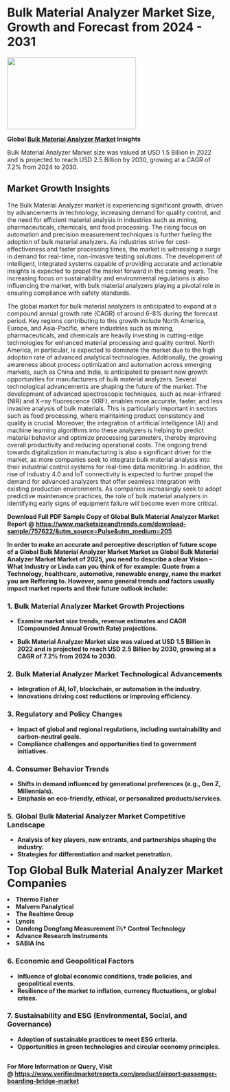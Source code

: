 <H1>Bulk Material Analyzer Market Size, Growth and Forecast from 2024 - 2031</H1><img class="aligncenter size-medium wp-image-584254" src="https://thirdeyenews.in/wp-content/uploads/2024/09/Global-Market-Research-300x168.jpeg" alt="" width="300" height="168" /><p><strong>Global&nbsp;<a href="https://www.marketsizeandtrends.com/download-sample/757622/&amp;utm_source=Pulse&amp;utm_medium=205">Bulk Material Analyzer Market</a> Insights</strong></p><p>Bulk Material Analyzer Market size was valued at USD 1.5 Billion in 2022 and is projected to reach USD 2.5 Billion by 2030, growing at a CAGR of 7.2% from 2024 to 2030.</p><p><h2>Market Growth Insights</h2> <p>The Bulk Material Analyzer market is experiencing significant growth, driven by advancements in technology, increasing demand for quality control, and the need for efficient material analysis in industries such as mining, pharmaceuticals, chemicals, and food processing. The rising focus on automation and precision measurement techniques is further fueling the adoption of bulk material analyzers. As industries strive for cost-effectiveness and faster processing times, the market is witnessing a surge in demand for real-time, non-invasive testing solutions. The development of intelligent, integrated systems capable of providing accurate and actionable insights is expected to propel the market forward in the coming years. The increasing focus on sustainability and environmental regulations is also influencing the market, with bulk material analyzers playing a pivotal role in ensuring compliance with safety standards.</p> <p><strong></strong></p> <p>The global market for bulk material analyzers is anticipated to expand at a compound annual growth rate (CAGR) of around 6-8% during the forecast period. Key regions contributing to this growth include North America, Europe, and Asia-Pacific, where industries such as mining, pharmaceuticals, and chemicals are heavily investing in cutting-edge technologies for enhanced material processing and quality control. North America, in particular, is expected to dominate the market due to the high adoption rate of advanced analytical technologies. Additionally, the growing awareness about process optimization and automation across emerging markets, such as China and India, is anticipated to present new growth opportunities for manufacturers of bulk material analyzers. Several technological advancements are shaping the future of the market. The development of advanced spectroscopic techniques, such as near-infrared (NIR) and X-ray fluorescence (XRF), enables more accurate, faster, and less invasive analysis of bulk materials. This is particularly important in sectors such as food processing, where maintaining product consistency and quality is crucial. Moreover, the integration of artificial intelligence (AI) and machine learning algorithms into these analyzers is helping to predict material behavior and optimize processing parameters, thereby improving overall productivity and reducing operational costs. The ongoing trend towards digitalization in manufacturing is also a significant driver for the market, as more companies seek to integrate bulk material analysis into their industrial control systems for real-time data monitoring. In addition, the rise of Industry 4.0 and IoT connectivity is expected to further propel the demand for advanced analyzers that offer seamless integration with existing production environments. As companies increasingly seek to adopt predictive maintenance practices, the role of bulk material analyzers in identifying early signs of equipment failure will become even more critical. <p><strong></p><p><span class=""><strong>Download Full PDF Sample Copy of Global Bulk Material Analyzer Market Report</strong> @ <a href="https://www.marketsizeandtrends.com/download-sample/757622/&amp;utm_source=Pulse&amp;utm_medium=205" target="_blank">https://www.marketsizeandtrends.com/download-sample/757622/&amp;utm_source=Pulse&amp;utm_medium=205</a></span></p><p>In order to make an accurate and perceptive description of future scope of a Global&nbsp;Bulk Material Analyzer Market Market as Global&nbsp;Bulk Material Analyzer Market Market of 2025, you need to describe a clear Vision &ndash; What Industry or Linda can you think of for example: Quote from a Technology, healthcare, automotive, renewable energy, name the market you are Reffering to. However, some general trends and factors usually impact market reports and their future outlook include:</p><h3>1.&nbsp;<strong>Bulk Material Analyzer Market Growth Projections</strong></h3><ul><li>Examine market size trends, revenue estimates and CAGR (Compounded Annual Growth Rate) projections.</li><li><p>Bulk Material Analyzer Market size was valued at USD 1.5 Billion in 2022 and is projected to reach USD 2.5 Billion by 2030, growing at a CAGR of 7.2% from 2024 to 2030.</p></li></ul><h3>2.&nbsp;<strong>Bulk Material Analyzer Market Technological Advancements</strong></h3><ul><li>Integration of AI, IoT, blockchain, or automation in the industry.</li><li>Innovations driving cost reductions or improving efficiency.</li></ul><h3>3.&nbsp;<strong>Regulatory and Policy Changes</strong></h3><ul><li>Impact of global and regional regulations, including sustainability and carbon-neutral goals.</li><li>Compliance challenges and opportunities tied to government initiatives.</li></ul><h3>4.&nbsp;<strong>Consumer Behavior Trends</strong></h3><ul><li>Shifts in demand influenced by generational preferences (e.g., Gen Z, Millennials).</li><li>Emphasis on eco-friendly, ethical, or personalized products/services.</li></ul><h3>5.&nbsp;<strong>Global Bulk Material Analyzer Market Competitive Landscape</strong></h3><ul><li>Analysis of key players, new entrants, and partnerships shaping the industry.</li><li>Strategies for differentiation and market penetration.</li></ul><p data-pm-slice="1 1 []"><span style="color: inherit; font-family: inherit; font-size: 25px;">Top Global Bulk Material Analyzer Market Companies</span></p><div class="" data-test-id=""><p><li>Thermo Fisher</li><li> Malvern Panalytical</li><li> The Realtime Group</li><li> Lyncis</li><li> Dandong Dongfang Measurement ï¼† Control Technology</li><li> Advance Research Instruments</li><li> SABIA Inc</li></p></div><h3>6.&nbsp;<strong>Economic and Geopolitical Factors</strong></h3><ul><li>Influence of global economic conditions, trade policies, and geopolitical events.</li><li>Resilience of the market to inflation, currency fluctuations, or global crises.</li></ul><h3>7.&nbsp;<strong>Sustainability and ESG (Environmental, Social, and Governance)</strong></h3><ul><li>Adoption of sustainable practices to meet ESG criteria.</li><li>Opportunities in green technologies and circular economy principles.</li></ul><h2><strong style="font-size: 14px;">For More Information or Query, Visit @&nbsp;</strong><a style="background-color: #ffffff; font-size: 14px;" href="https://www.marketsizeandtrends.com/report/bulk-material-analyzer-market/" target="_blank">https://www.verifiedmarketreports.com/product/airport-passenger-boarding-bridge-market</a></h2>

